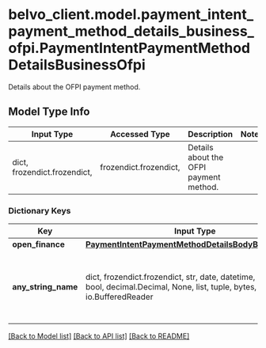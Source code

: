 # belvo_client.model.payment_intent_payment_method_details_business_ofpi.PaymentIntentPaymentMethodDetailsBusinessOfpi

Details about the OFPI payment method.

## Model Type Info
Input Type | Accessed Type | Description | Notes
------------ | ------------- | ------------- | -------------
dict, frozendict.frozendict,  | frozendict.frozendict,  | Details about the OFPI payment method. | 

### Dictionary Keys
Key | Input Type | Accessed Type | Description | Notes
------------ | ------------- | ------------- | ------------- | -------------
**open_finance** | [**PaymentIntentPaymentMethodDetailsBodyBusinessOfpi**](PaymentIntentPaymentMethodDetailsBodyBusinessOfpi.md) | [**PaymentIntentPaymentMethodDetailsBodyBusinessOfpi**](PaymentIntentPaymentMethodDetailsBodyBusinessOfpi.md) |  | 
**any_string_name** | dict, frozendict.frozendict, str, date, datetime, int, float, bool, decimal.Decimal, None, list, tuple, bytes, io.FileIO, io.BufferedReader | frozendict.frozendict, str, BoolClass, decimal.Decimal, NoneClass, tuple, bytes, FileIO | any string name can be used but the value must be the correct type | [optional]

[[Back to Model list]](../../README.md#documentation-for-models) [[Back to API list]](../../README.md#documentation-for-api-endpoints) [[Back to README]](../../README.md)

